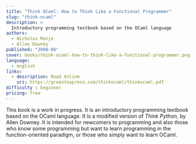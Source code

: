 ```yaml
---
title: "Think OCaml: How to Think Like a Functional Programmer"
slug: "think-ocaml"
description: >
  Introductory programming textbook based on the OCaml language
authors:
  - Nicholas Monje
  - Allen Downey
published: "2008-06"
cover: books/think-ocaml-how-to-think-like-a-functional-programmer.png
language:
  - english
links:
  - description: Read Online
    uri: https://greenteapress.com/thinkocaml/thinkocaml.pdf
difficulty : beginner
pricing: free
---
```


This book is a work in progress. It is an introductory programming
textbook based on the OCaml language. It is a modified version of
*Think Python*, by Allen Downey. It is intended for newcomers to
programming and also those who know some programming but want to learn
programming in the function-oriented paradigm, or those who simply
want to learn OCaml.
